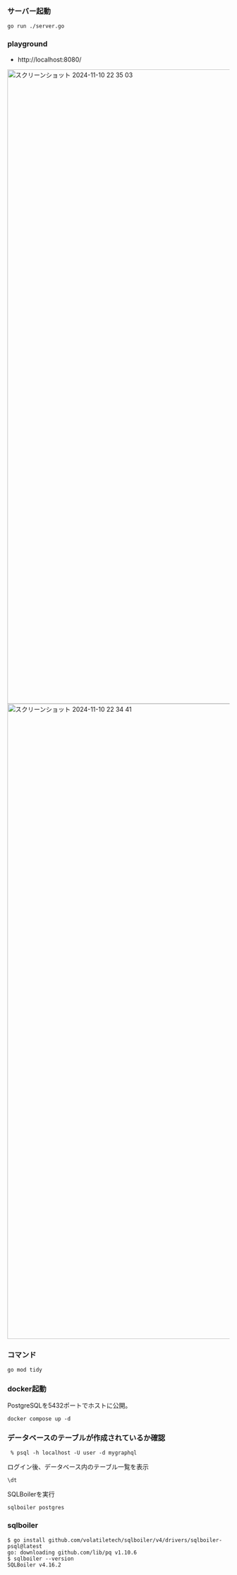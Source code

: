 ### サーバー起動
```
go run ./server.go
```
### playground
- http://localhost:8080/

<img width="1437" alt="スクリーンショット 2024-11-10 22 35 03" src="https://github.com/user-attachments/assets/c341b4e7-aa00-4a3e-884a-f00256e617c3">

<img width="1439" alt="スクリーンショット 2024-11-10 22 34 41" src="https://github.com/user-attachments/assets/908f3f85-1a0a-45f0-8c34-e479c5fc6915">

### コマンド
```
go mod tidy
```

### docker起動
PostgreSQLを5432ポートでホストに公開。
```
docker compose up -d
```

### データベースのテーブルが作成されているか確認
```
 % psql -h localhost -U user -d mygraphql
```
ログイン後、データベース内のテーブル一覧を表示
```
\dt
```

SQLBoilerを実行
```
sqlboiler postgres
```

### sqlboiler
```
$ go install github.com/volatiletech/sqlboiler/v4/drivers/sqlboiler-psql@latest
go: downloading github.com/lib/pq v1.10.6
$ sqlboiler --version
SQLBoiler v4.16.2
```
